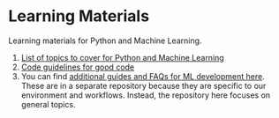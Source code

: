 # Learning Materials
Learning materials for Python and Machine Learning.

1. [List of topics to cover for Python and Machine Learning](SummaryList.md)
2. [Code guidelines for good code](Good_code_guidelines.md)
3. You can find [additional guides and FAQs for ML development here](https://github.com/BuroHappoldMachineLearning/ML_Documentation). These are in a separate repository because they are specific to our environment and workflows. Instead, the repository here focuses on general topics.
